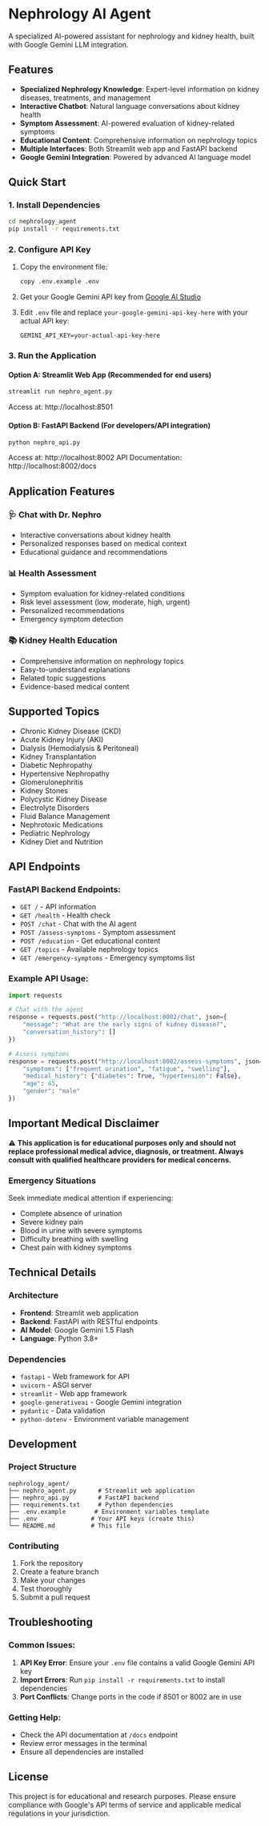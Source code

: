# Nephrology AI Agent

A specialized AI-powered assistant for nephrology and kidney health, built with Google Gemini LLM integration.

## Features

- **Specialized Nephrology Knowledge**: Expert-level information on kidney diseases, treatments, and management
- **Interactive Chatbot**: Natural language conversations about kidney health
- **Symptom Assessment**: AI-powered evaluation of kidney-related symptoms
- **Educational Content**: Comprehensive information on nephrology topics
- **Multiple Interfaces**: Both Streamlit web app and FastAPI backend
- **Google Gemini Integration**: Powered by advanced AI language model

## Quick Start

### 1. Install Dependencies

```bash
cd nephrology_agent
pip install -r requirements.txt
```

### 2. Configure API Key

1. Copy the environment file:
   ```bash
   copy .env.example .env
   ```

2. Get your Google Gemini API key from [Google AI Studio](https://makersuite.google.com/app/apikey)

3. Edit `.env` file and replace `your-google-gemini-api-key-here` with your actual API key:
   ```
   GEMINI_API_KEY=your-actual-api-key-here
   ```

### 3. Run the Application

#### Option A: Streamlit Web App (Recommended for end users)
```bash
streamlit run nephro_agent.py
```
Access at: http://localhost:8501

#### Option B: FastAPI Backend (For developers/API integration)
```bash
python nephro_api.py
```
Access at: http://localhost:8002
API Documentation: http://localhost:8002/docs

## Application Features

### 🩺 Chat with Dr. Nephro
- Interactive conversations about kidney health
- Personalized responses based on medical context
- Educational guidance and recommendations

### 📊 Health Assessment
- Symptom evaluation for kidney-related conditions
- Risk level assessment (low, moderate, high, urgent)
- Personalized recommendations
- Emergency symptom detection

### 📚 Kidney Health Education
- Comprehensive information on nephrology topics
- Easy-to-understand explanations
- Related topic suggestions
- Evidence-based medical content

## Supported Topics

- Chronic Kidney Disease (CKD)
- Acute Kidney Injury (AKI)
- Dialysis (Hemodialysis & Peritoneal)
- Kidney Transplantation
- Diabetic Nephropathy
- Hypertensive Nephropathy
- Glomerulonephritis
- Kidney Stones
- Polycystic Kidney Disease
- Electrolyte Disorders
- Fluid Balance Management
- Nephrotoxic Medications
- Pediatric Nephrology
- Kidney Diet and Nutrition

## API Endpoints

### FastAPI Backend Endpoints:

- `GET /` - API information
- `GET /health` - Health check
- `POST /chat` - Chat with the AI agent
- `POST /assess-symptoms` - Symptom assessment
- `POST /education` - Get educational content
- `GET /topics` - Available nephrology topics
- `GET /emergency-symptoms` - Emergency symptoms list

### Example API Usage:

```python
import requests

# Chat with the agent
response = requests.post("http://localhost:8002/chat", json={
    "message": "What are the early signs of kidney disease?",
    "conversation_history": []
})

# Assess symptoms
response = requests.post("http://localhost:8002/assess-symptoms", json={
    "symptoms": ["frequent urination", "fatigue", "swelling"],
    "medical_history": {"diabetes": True, "hypertension": False},
    "age": 45,
    "gender": "male"
})
```

## Important Medical Disclaimer

⚠️ **This application is for educational purposes only and should not replace professional medical advice, diagnosis, or treatment. Always consult with qualified healthcare providers for medical concerns.**

### Emergency Situations
Seek immediate medical attention if experiencing:
- Complete absence of urination
- Severe kidney pain
- Blood in urine with severe symptoms
- Difficulty breathing with swelling
- Chest pain with kidney symptoms

## Technical Details

### Architecture
- **Frontend**: Streamlit web application
- **Backend**: FastAPI with RESTful endpoints
- **AI Model**: Google Gemini 1.5 Flash
- **Language**: Python 3.8+

### Dependencies
- `fastapi` - Web framework for API
- `uvicorn` - ASGI server
- `streamlit` - Web app framework
- `google-generativeai` - Google Gemini integration
- `pydantic` - Data validation
- `python-dotenv` - Environment variable management

## Development

### Project Structure
```
nephrology_agent/
├── nephro_agent.py      # Streamlit web application
├── nephro_api.py        # FastAPI backend
├── requirements.txt     # Python dependencies
├── .env.example        # Environment variables template
├── .env               # Your API keys (create this)
└── README.md          # This file
```

### Contributing
1. Fork the repository
2. Create a feature branch
3. Make your changes
4. Test thoroughly
5. Submit a pull request

## Troubleshooting

### Common Issues:

1. **API Key Error**: Ensure your `.env` file contains a valid Google Gemini API key
2. **Import Errors**: Run `pip install -r requirements.txt` to install dependencies
3. **Port Conflicts**: Change ports in the code if 8501 or 8002 are in use

### Getting Help:
- Check the API documentation at `/docs` endpoint
- Review error messages in the terminal
- Ensure all dependencies are installed

## License

This project is for educational and research purposes. Please ensure compliance with Google's API terms of service and applicable medical regulations in your jurisdiction.